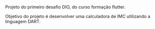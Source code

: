 Projeto do primeiro desafio DIO, do curso formação flutter.

Objetivo do projeto é desenvolver uma calculadora de IMC utilizando a linguagem DART.
